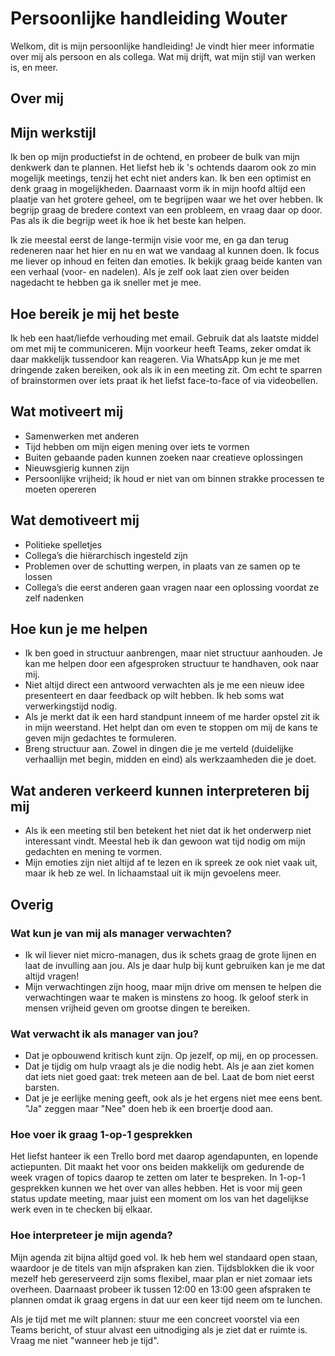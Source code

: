 # Persoonlijke handleiding Wouter

Welkom, dit is mijn persoonlijke handleiding! Je vindt hier meer informatie over mij als persoon en als collega. Wat mij drijft, wat mijn stijl van werken is, en meer.

## Over mij

## Mijn werkstijl
Ik ben op mijn productiefst in de ochtend, en probeer de bulk van mijn denkwerk dan te plannen. Het liefst heb ik 's ochtends daarom ook zo min mogelijk meetings, tenzij het echt niet anders kan. Ik ben een optimist en denk graag in mogelijkheden. Daarnaast vorm ik in mijn hoofd altijd een plaatje van het grotere geheel, om te begrijpen waar we het over hebben. Ik begrijp graag de bredere context van een probleem, en vraag daar op door. Pas als ik die begrijp weet ik hoe ik het beste kan helpen.

Ik zie meestal eerst de lange-termijn visie voor me, en ga dan terug redeneren naar het hier en nu en wat we vandaag al kunnen doen. Ik focus me liever op inhoud en feiten dan emoties. Ik bekijk graag beide kanten van een verhaal (voor- en nadelen). Als je zelf ook laat zien over beiden nagedacht te hebben ga ik sneller met je mee.

## Hoe bereik je mij het beste
Ik heb een haat/liefde verhouding met email. Gebruik dat als laatste middel om met mij te communiceren. Mijn voorkeur heeft Teams, zeker omdat ik daar makkelijk tussendoor kan reageren. Via WhatsApp kun je me met dringende zaken bereiken, ook als ik in een meeting zit. Om echt te sparren of brainstormen over iets praat ik het liefst face-to-face of via videobellen.

## Wat motiveert mij
* Samenwerken met anderen
* Tijd hebben om mijn eigen mening over iets te vormen
* Buiten gebaande paden kunnen zoeken naar creatieve oplossingen
* Nieuwsgierig kunnen zijn
* Persoonlijke vrijheid; ik houd er niet van om binnen strakke processen te moeten opereren

## Wat demotiveert mij
* Politieke spelletjes
* Collega’s die hiërarchisch ingesteld zijn
* Problemen over de schutting werpen, in plaats van ze samen op te lossen
* Collega’s die eerst anderen gaan vragen naar een oplossing voordat ze zelf nadenken

## Hoe kun je me helpen
* Ik ben goed in structuur aanbrengen, maar niet structuur aanhouden. Je kan me helpen door een afgesproken structuur te handhaven, ook naar mij.
* Niet altijd direct een antwoord verwachten als je me een nieuw idee presenteert en daar feedback op wilt hebben. Ik heb soms wat verwerkingstijd nodig.
* Als je merkt dat ik een hard standpunt inneem of me harder opstel zit ik in mijn weerstand. Het helpt dan om even te stoppen om mij de kans te geven mijn gedachtes te formuleren.
* Breng structuur aan. Zowel in dingen die je me verteld (duidelijke verhaallijn met begin, midden en eind) als werkzaamheden die je doet.

## Wat anderen verkeerd kunnen interpreteren bij mij
* Als ik een meeting stil ben betekent het niet dat ik het onderwerp niet interessant vindt. Meestal heb ik dan gewoon wat tijd nodig om mijn gedachten en mening te vormen.
* Mijn emoties zijn niet altijd af te lezen en ik spreek ze ook niet vaak uit, maar ik heb ze wel. In lichaamstaal uit ik mijn gevoelens meer.

## Overig
### Wat kun je van mij als manager verwachten?
* Ik wil liever niet micro-managen, dus ik schets graag de grote lijnen en laat de invulling aan jou. Als je daar hulp bij kunt gebruiken kan je me dat altijd vragen!
* Mijn verwachtingen zijn hoog, maar mijn drive om mensen te helpen die verwachtingen waar te maken is minstens zo hoog. Ik geloof sterk in mensen vrijheid geven om grootse dingen te bereiken.

### Wat verwacht ik als manager van jou?
* Dat je opbouwend kritisch kunt zijn. Op jezelf, op mij, en op processen.
* Dat je tijdig om hulp vraagt als je die nodig hebt. Als je aan ziet komen dat iets niet goed gaat: trek meteen aan de bel. Laat de bom niet eerst barsten.
* Dat je je eerlijke mening geeft, ook als je het ergens niet mee eens bent. "Ja" zeggen maar "Nee" doen heb ik een broertje dood aan.

### Hoe voer ik graag 1-op-1 gesprekken
Het liefst hanteer ik een Trello bord met daarop agendapunten, en lopende actiepunten. Dit maakt het voor ons beiden makkelijk om gedurende de week vragen of topics daarop te zetten om later te bespreken. In 1-op-1 gesprekken kunnen we het over van alles hebben. Het is voor mij geen status update meeting, maar juist een moment om los van het dagelijkse werk even in te checken bij elkaar.

### Hoe interpreteer je mijn agenda?
Mijn agenda zit bijna altijd goed vol. Ik heb hem wel standaard open staan, waardoor je de titels van mijn afspraken kan zien. Tijdsblokken die ik voor mezelf heb gereserveerd zijn soms flexibel, maar plan er niet zomaar iets overheen. Daarnaast probeer ik tussen 12:00 en 13:00 geen afspraken te plannen omdat ik graag ergens in dat uur een keer tijd neem om te lunchen.

Als je tijd met me wilt plannen: stuur me een concreet voorstel via een Teams bericht, of stuur alvast een uitnodiging als je ziet dat er ruimte is. Vraag me niet "wanneer heb je tijd".
